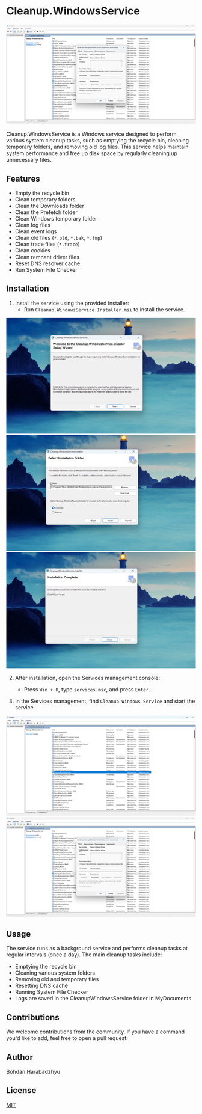 # Cleanup.WindowsService
![Image 1](Screenshots/Screen5.png)

Cleanup.WindowsService is a Windows service designed to perform various system cleanup tasks, such as emptying the recycle bin, cleaning temporary folders, and removing old log files. This service helps maintain system performance and free up disk space by regularly cleaning up unnecessary files.

## Features

- Empty the recycle bin
- Clean temporary folders
- Clean the Downloads folder
- Clean the Prefetch folder
- Clean Windows temporary folder
- Clean log files
- Clean event logs
- Clean old files (`*.old`, `*.bak`, `*.tmp`)
- Clean trace files (`*.trace`)
- Clean cookies
- Clean remnant driver files
- Reset DNS resolver cache
- Run System File Checker

## Installation

1. Install the service using the provided installer:
   - Run `Cleanup.WindowsService.Installer.msi` to install the service.

![Image 2](Screenshots/Screen1.png)
![Image 3](Screenshots/Screen2.png)
![Image 4](Screenshots/Screen3.png)

2. After installation, open the Services management console:
   - Press `Win + R`, type `services.msc`, and press `Enter`.

3. In the Services management, find `Cleanup Windows Service` and start the service.

![Image 5](Screenshots/Screen4.png)
![Image 6](Screenshots/Screen5.png)


## Usage

The service runs as a background service and performs cleanup tasks at regular intervals (once a day). The main cleanup tasks include:

- Emptying the recycle bin
- Cleaning various system folders
- Removing old and temporary files
- Resetting DNS cache
- Running System File Checker
- Logs are saved in the CleanupWindowsService folder in MyDocuments.

## Contributions

We welcome contributions from the community. If you have a command you'd like to add, feel free to open a pull request.

## Author

Bohdan Harabadzhyu

## License

[MIT](https://choosealicense.com/licenses/mit/)
